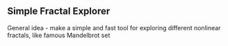 Simple Fractal Explorer
---------------------------------------

General idea - make a simple and fast tool for exploring different nonlinear fractals, like famous Mandelbrot set